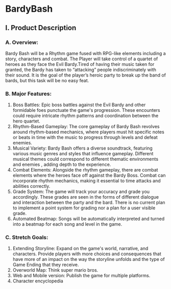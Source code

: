 # BardyBash
## I. Product Description
### A. Overview:
Bardy Bash will be a Rhythm game fused with RPG-like elements including a story, characters and combat. The Player will take control of a quartet of heroes as they face the Evil Bardy.Tired of having their music taken for granted, the Bardy has taken to “attacking” people indiscriminately with their sound. It is the goal of the player’s heroic party to break up the band of bards, but this task will be no easy feat. 
### B. Major Features:
1. Boss Battles: Epic boss battles against the Evil Bardy and other formidable foes punctuate the game's progression. These encounters could require intricate rhythm patterns and coordination between the hero quartet.
2. Rhythm-Based Gameplay: The core gameplay of Bardy Bash revolves around rhythm-based mechanics, where players must hit specific notes or beats in time with the music to progress through levels and defeat enemies.
3. Musical Variety: Bardy Bash offers a diverse soundtrack, featuring various music genres and styles that influence gameplay. Different musical themes could correspond to different thematic environments and enemies , adding depth to the experience.
4. Combat Elements: Alongside the rhythm gameplay, there are combat elements where the heroes face off against the Bardy Boss. Combat can incorporate rhythm mechanics, making it essential to time attacks and abilities correctly.
5. Grade System: The game will track your accuracy and grade you accordingly. These grades are seen in the forms of different dialogue and interaction between the party and the bard. There is no current plan to implement a point system for grading nor a plan for a user visible grade.
6. Automated Beatmap: Songs will be automatically interpreted and turned into a beatmap for each song and level in the game.
### C. Stretch Goals:
1. Extending Storyline: Expand on the game's world, narrative, and characters. Provide players with more choices and consequences that have more of an impact on the way the storyline unfolds and the type of Game Ending that they receive.
2. Overworld Map:  Think super mario bros.
3. Web and Mobile version: Publish the game for multiple platforms.
4. Character encyclopedia
